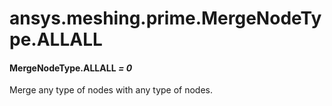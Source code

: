 # ansys.meshing.prime.MergeNodeType.ALLALL

<a id="ansys.meshing.prime.MergeNodeType.ALLALL"></a>

#### MergeNodeType.ALLALL *= 0*

Merge any type of nodes with any type of nodes.

<!-- !! processed by numpydoc !! -->
